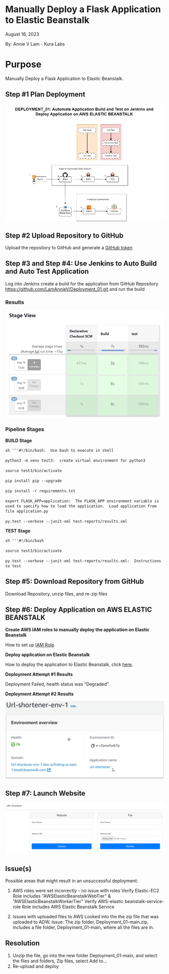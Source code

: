 # Manually Deploy a Flask Application to Elastic Beanstalk

August 16, 2023

By:  Annie V Lam - Kura Labs


# Purpose

Manually Deploy a Flask Application to Elastic Beanstalk.


## Step #1 Plan Deployment

![Plan](Deployment_01_Pipeline.jpg)


## Step #2 Upload Repository to GitHub

Upload the repository to GitHub and generate a [GitHub token](https://github.com/LamAnnieV/GitHub/blob/main/Generate_GitHub_Token.md)


## Step #3 and Step #4:  Use Jenkins to Auto Build and Auto Test Application

Log into Jenkins create a build for the application from GitHub Repository https://github.com/LamAnnieV/Deployment_01.git and run the build

### Results

![Build](D01_Jenkins_Results.jpg)

### Pipeline Stages


**BUILD Stage**

```
sh '''#!/bin/bash:  Use bash to execute in shell

python3 -m venv test3:  create virtual environment for python3

source test3/bin/activate

pip install pip --upgrade

pip install -r requirements.txt

export FLASK_APP=application:  The FLASK_APP environment variable is used to specify how to load the application.  Load application from file application.py

py.test --verbose --junit-xml test-reports/results.xml
```

**TEST Stage**

```
sh '''#!/bin/bash

source test3/bin/activate

py.test --verbose --junit-xml test-reports/results.xml:  Instructions to test
```


## Step #5:  Download Repository from GitHub

Download Repository, unzip files, and re-zip files


## Step #6:  Deploy Application on AWS ELASTIC BEANSTALK

**Create AWS IAM roles to manually deploy the application on Elastic Beanstalk**

How to set up [IAM Role](https://github.com/LamAnnieV/Setup_AWS/blob/main/Create_AWS_IAM_Roles.md).  

**Deploy application on Elastic Beanstalk**

How to deploy the application to Elastic Beanstalk, click [here](https://github.com/LamAnnieV/AWS_Services/blob/main/elastic_beanstalk.md).

**Deployment Attempt #1 Results**

Deployment Failed, health status was "Degraded"
   
**Deployment Attempt #2 Results**

![AWS_Result](Deploy_01_AWS_Result.jpg)



## Step #7:  Launch Website
![Website](D01_Webstie_Results.jpg)


## Issue(s)

Possible areas that might result in an unsuccessful deployment:
1.  AWS roles were set incorrectly - no issue with roles
    Verify Elastic-EC2 Role includes "AWSElasticBeanstalkWebTier" & “AWSElasticBeanstalkWorkerTier” 
    Verify AWS-elastic beanstalk-service-role Role includes AWS Elastic Beanstalk Service

2.  Issues with uploaded files to AWS
   Looked into the the zip file that was uploaded to ADW.  Issue:  The zip folder, Deployment_01-main.zip, includes a file folder, Deployment_01-main, where all the files are in.

## Resolution
1.  Unzip the file, go into the new folder Deployment_01-main, and select the files and folders, Zip files, select Add to...
2.  Re-upload and deploy

